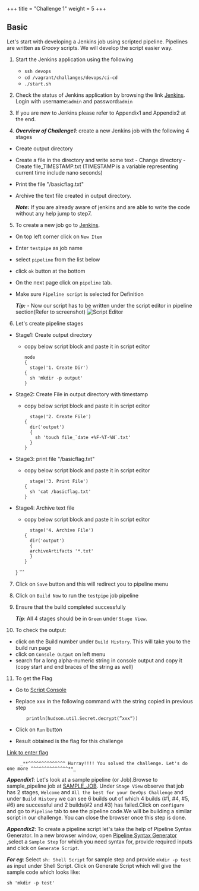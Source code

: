 +++
title = "Challenge 1"
weight = 5
+++

## Basic
Let's start with developing a Jenkins job using scripted pipeline. Pipelines are written as _Groovy_ scripts. We will develop the script easier way.

1. Start the Jenkins application using the following

    - `ssh devops`
    - `cd /vagrant/challanges/devops/ci-cd`
    - `./start.sh`

2. Check the status of Jenkins application by browsing the link [Jenkins](http://192.168.33.10/). Login with username:`admin` and password:`admin`

3. If you are new to Jenkins please refer to Appendix1 and Appendix2 at the end.

4. _**Overview of Challenge1**_: create a new Jenkins job with the following 4 stages
  - Create output directory
  - Create a file in the directory and write some text
        - Change directory
        - Create file_TIMESTAMP.txt (TIMESTAMP is a variable representing current time include nano seconds)
  - Print the file "/basicflag.txt"
  - Archive the text file created in output directory.

    _**Note:**_ If you are already aware of jenkins and are able to write the code without any help jump to step7.

5. To create a new job go to [Jenkins](http://192.168.33.10/).
  - On top left corner click on `New Item`
  - Enter `testpipe` as job name
  - select `pipeline` from the list below
  - click `ok` button at the bottom
  - On the next page click on `pipeline` tab.
  - Make sure `Pipeline script` is selected for Definition

      _**Tip:**_
            - Now our script has to be written under the script editor in pipeline section(Refer to screenshot)
            ![Script Editor](/images/Jenkins.png)

6. Let's create pipeline stages
  - Stage1: Create output directory
      - copy below script block and paste it in script editor

        ```
        node
        {
          stage('1. Create Dir')
        {
          sh 'mkdir -p output'
        }
        ```
  - Stage2: Create File in output directory with timestamp
      - copy below script block and paste it in script editor

        ```
          stage('2. Create File')
        {
          dir('output')
          {
            sh 'touch file_`date +%F-%T-%N`.txt'
          }
        }
        ```
  - Stage3: print file "/basicflag.txt"
      - copy below script block and paste it in script editor

        ```
          stage('3. Print File')
        {
          sh 'cat /basicflag.txt'
        }
        ```
  - Stage4: Archive text file
      - copy below script block and paste it in script editor

        ```
          stage('4. Archive File')
        {
          dir('output')
          {
          archiveArtifacts '*.txt'
          }
        }
      }
        ```

7. Click on `Save` button and this will redirect you to pipeline menu
8. Click on `Build Now` to run the `testpipe` job pipeline
9. Ensure that the build completed successfully

    _**Tip**:_ All 4 stages should be in `Green` under `Stage View`.
10. To check the output:
  - click on the Build number under `Build History`. This will take you to the build run page
  - click on `Console Output` on left menu
  - search for a long alpha-numeric string in console output and copy it (copy start and end braces of the string as well)

11. To get the Flag
  - Go to [Script Console](http://192.168.33.10/script)
  - Replace xxx in the following command with the string copied in previous step

    ```
        println(hudson.util.Secret.decrypt(”xxx“))
    ```
  - Click on `Run` button
  - Result obtained is the flag for this challenge

  <a href="https://ctf.ts2019.adobe.com/challenges#CI/CD%201" target="_blank"> Link to enter flag </a> 

         _**^^^^^^^^^^^^^^ Hurray!!!! You solved the challenge. Let's do one more ^^^^^^^^^^^^^^**_


_**Appendix1**_: Let's look at a sample pipeline (or Job).Browse to sample_pipeline job at [SAMPLE_JOB]( http://192.168.33.10/job/SAMPLE_PIPELINE/). Under `Stage View` observe that job has 2 stages, `Welcome` and `All the best for your DevOps Challenge` and under `Build History` we can see 6 builds out of which 4 builds (#1, #4, #5, #6) are successful and 2 builds(#2 and #3) has failed.Click on `configure` and go to `Pipeline` tab to see the pipeline code.We will be building a similar script in our challenge. You can close the browser once this step is done.

_**Appendix2**_: To create a pipeline script let's take the help of Pipeline Syntax Generator. In a new browser window, open [Pipeline Syntax Generator](http://192.168.33.10/job/SAMPLE_PIPELINE/pipeline-syntax/) ,select a `Sample Step` for which you need syntax for, provide required inputs and click on `Generate Script`.

 _**For eg**_: Select `sh: Shell Script` for sample step and provide `mkdir -p test` as input under Shell Script. Click on Generate Script which will give the sample code which looks like:
 ```
 sh 'mkdir -p test'
 ```
